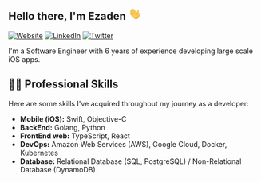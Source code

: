 <h2> Hello there, I'm Ezaden <img src="https://raw.githubusercontent.com/ABSphreak/ABSphreak/master/gifs/Hi.gif" height="25px"></h2>

[
![Website](https://img.shields.io/badge/Website-CC5500?style=for-the-badge&logo=&logoColor=white)](http://ezaden.com/) [ ![LinkedIn](https://img.shields.io/badge/LinkedIn-4682B4?style=for-the-badge&logo=linkedin&logoColor=white)](https://www.linkedin.com/in/ezaden/) [![Twitter](https://img.shields.io/badge/Twitter-1E90FF?style=for-the-badge&logo=twitter&logoColor=white)](https://twitter.com/3zadeens)

I'm a Software Engineer with 6 years of experience developing large scale iOS apps.

## 👨‍💻 Professional Skills
Here are some skills I've acquired throughout my journey as a developer:
-  **Mobile (iOS):**  Swift, Objective-C
-  **BackEnd:**  Golang, Python
-  **FrontEnd web:** TypeScript, React
-  **DevOps:**  Amazon Web Services (AWS), Google Cloud, Docker, Kubernetes
-  **Database:** Relational Database (SQL, PostgreSQL) / Non-Relational Database (DynamoDB)
